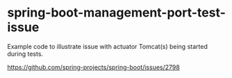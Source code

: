 # spring-boot-management-port-test-issue

Example code to illustrate issue with actuator Tomcat(s) being started during tests.

https://github.com/spring-projects/spring-boot/issues/2798
